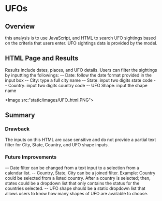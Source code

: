 # UFOs
## Overview
this analysis is to use JavaScript, and HTML to search UFO sightings based on the criteria that users enter. UFO sightings data is provided by the model.

## HTML Page and Results
Results include dates, places, and UFO details. Users can filter the sightings by inputting the followings:
-- Date: follow the date format provided in the input box
-- City: type a full city name
-- State: input two digits state code
-- Country: input two digits country code
-- UFO Shape: input the shape name

<Image src:"static/images/UFO_html.PNG">

## Summary
### Drawback
The inputs on this HTML are case sensitive and do not provide a partial text filter for City, State, Country, and UFO shape inputs.

### Future Improvements
-- Date filter can be changed from a text input to a selection from a calendar list.
-- Country, State, City can be a joined filter. Example: Country could be selected from a listed country. After a country is selected; then, states could be a dropdown list that only contains the status for the countries selected.
-- UFO shape should be a static dropdown list that allows users to know how many shapes of UFO are available to choose.
